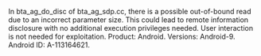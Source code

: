 In bta_ag_do_disc of bta_ag_sdp.cc, there is a possible out-of-bound read due to an incorrect parameter size. This could lead to remote information disclosure with no additional execution privileges needed. User interaction is not needed for exploitation. Product: Android. Versions: Android-9. Android ID: A-113164621.